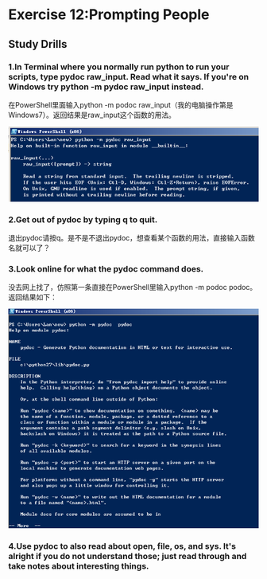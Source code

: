 # Exercise 12:Prompting People

## Study Drills
### 1.In Terminal where you normally run python to run your scripts, type pydoc raw_input. Read what it says. If you're on Windows try python -m pydoc raw_input instead.

在PowerShell里面输入python -m podoc raw_input（我的电脑操作第是Windows7）。返回结果是raw_input这个函数的用法。

![](ex121.png)

### 2.Get out of pydoc by typing q to quit.
退出pydoc请按q。是不是不退出pydoc，想查看某个函数的用法，直接输入函数名就可以了？

### 3.Look online for what the pydoc command does.

没去网上找了，仿照第一条直接在PowerShell里输入python -m podoc podoc。返回结果如下：

![](ex122.png)

### 4.Use pydoc to also read about open, file, os, and sys. It's alright if you do not understand those; just read through and take notes about interesting things.
